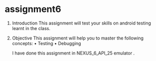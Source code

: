 # assignment6

   1. Introduction
This assignment will test your skills on android testing learnt in the class.
2. Objective
This assignment will help you to master the following concepts:
• Testing
• Debugging

   I have done this assignment in NEXUS_6_API_25 emulator .
   
